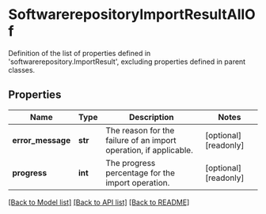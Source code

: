 # SoftwarerepositoryImportResultAllOf

Definition of the list of properties defined in 'softwarerepository.ImportResult', excluding properties defined in parent classes.
## Properties
Name | Type | Description | Notes
------------ | ------------- | ------------- | -------------
**error_message** | **str** | The reason for the failure of an import operation, if applicable. | [optional] [readonly] 
**progress** | **int** | The progress percentage for the import operation. | [optional] [readonly] 

[[Back to Model list]](../README.md#documentation-for-models) [[Back to API list]](../README.md#documentation-for-api-endpoints) [[Back to README]](../README.md)


